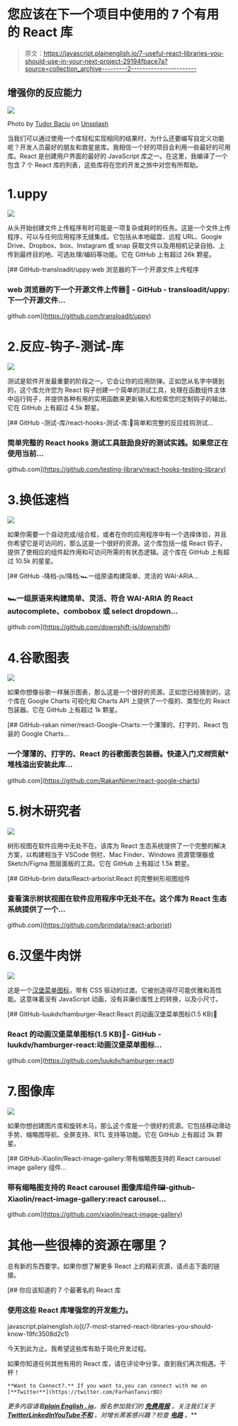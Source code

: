 # 您应该在下一个项目中使用的 7 个有用的 React 库

> 原文：<https://javascript.plainenglish.io/7-useful-react-libraries-you-should-use-in-your-next-project-29194fbace7a?source=collection_archive---------2----------------------->

## 增强你的反应能力

![](img/047f8997434f4fbf3c5160c4440b5d25.png)

Photo by [Tudor Baciu](https://unsplash.com/@baciutudor?utm_source=unsplash&utm_medium=referral&utm_content=creditCopyText) on [Unsplash](https://unsplash.com/s/photos/react-js?utm_source=unsplash&utm_medium=referral&utm_content=creditCopyText)

当我们可以通过使用一个库轻松实现相同的结果时，为什么还要编写自定义功能呢？开发人员最好的朋友和救星是库。我相信一个好的项目会利用一些最好的可用库。React 是创建用户界面的最好的 JavaScript 库之一。在这里，我编译了一个包含 7 个 React 库的列表，这些库将在您的开发之旅中对您有所帮助。

# 1.uppy

![](img/1b00cf8556223b09788cab093c85437c.png)

从头开始创建文件上传程序有时可能是一项复杂或耗时的任务。这是一个文件上传程序，可以与任何应用程序无缝集成。它包括从本地磁盘、远程 URL、Google Drive、Dropbox、box、Instagram 或 snap 获取文件以及用相机记录自拍、上传到最终目的地、可选处理/编码等功能。它在 GitHub 上有超过 26k 颗星。

[](https://github.com/transloadit/uppy) [## GitHub-transloadit/uppy:web 浏览器的下一个开源文件上传程序

### web 浏览器的下一个开源文件上传器:dog: - GitHub - transloadit/uppy:下一个开源文件…

github.com](https://github.com/transloadit/uppy) 

# 2.反应-钩子-测试-库

![](img/1cf7dade2ec46c811cbf512c20e6f710.png)

测试是软件开发最重要的阶段之一。它会让你的应用防弹。正如您从名字中猜到的，这个库允许您为 React 钩子创建一个简单的测试工具，处理在函数组件主体中运行钩子，并提供各种有用的实用函数来更新输入和检索您的定制钩子的输出。它在 GitHub 上有超过 4.5k 颗星。

[](https://github.com/testing-library/react-hooks-testing-library) [## GitHub -测试-库/react-hooks-测试-库:🐏简单和完整的反应挂钩测试…

### 简单完整的 React hooks 测试工具鼓励良好的测试实践。如果您正在使用当前…

github.com](https://github.com/testing-library/react-hooks-testing-library) 

# 3.换低速档

![](img/3b869d4e3129b6f3f7f550a0592a1848.png)

如果你需要一个自动完成/组合框，或者在你的应用程序中有一个选择体验，并且你希望它是可访问的，那么这是一个很好的资源。这个库包括一组 React 钩子，提供了使相应的组件起作用和可访问所需的有状态逻辑。这个库在 GitHub 上有超过 10.5k 的星星。

[](https://github.com/downshift-js/downshift) [## GitHub -降档-js/降档:🏎一组原语构建简单、灵活的 WAI-ARIA…

### 🏎一组原语来构建简单、灵活、符合 WAI-ARIA 的 React autocomplete、combobox 或 select dropdown…

github.com](https://github.com/downshift-js/downshift) 

# 4.谷歌图表

![](img/14189de782ab4bfafe73a2f2b53942c8.png)

如果你想像谷歌一样展示图表，那么这是一个很好的资源。正如您已经猜到的，这个库在 Google Charts 可视化和 Charts API 上提供了一个瘦的、类型化的 React 包装器。它在 GitHub 上有超过 1k 颗星。

[](https://github.com/RakanNimer/react-google-charts) [## GitHub-rakan nimer/react-Google-Charts:一个薄薄的、打字的、React 包装的 Google Charts…

### 一个薄薄的、打字的、React 的谷歌图表包装器。快速入门*文档*贡献*堆栈溢出安装此库…

github.com](https://github.com/RakanNimer/react-google-charts) 

# 5.树木研究者

![](img/898a87e774e737a0dcfad0958a08cebe.png)

树形视图在软件应用中无处不在。该库为 React 生态系统提供了一个完整的解决方案，以构建相当于 VSCode 侧栏、Mac Finder、Windows 资源管理器或 Sketch/Figma 图层面板的工具。它在 GitHub 上有超过 1.5k 颗星。

[](https://github.com/brimdata/react-arborist) [## GitHub-brim data/React-arborist:React 的完整树形视图组件

### 查看演示树状视图在软件应用程序中无处不在。这个库为 React 生态系统提供了一个…

github.com](https://github.com/brimdata/react-arborist) 

# 6.汉堡牛肉饼

![](img/6f9300412931f48e17128b802f50ff5e.png)

这是一个[汉堡菜单图标](https://hamburger-react.netlify.app/)，带有 CSS 驱动的过渡。它被创造得尽可能优雅和高性能。这意味着没有 JavaScript 动画，没有非廉价属性上的转换，以及小尺寸。

[](https://github.com/luukdv/hamburger-react) [## GitHub-luukdv/hamburger-React:React 的动画汉堡菜单图标(1.5 KB)🍔

### React 的动画汉堡菜单图标(1.5 KB)🍔- GitHub - luukdv/hamburger-react:动画汉堡菜单图标…

github.com](https://github.com/luukdv/hamburger-react) 

# 7.图像库

![](img/c30664a9780bcad38a28816fb11bca12.png)

如果你想创建图片库和旋转木马，那么这个库是一个很好的资源。它包括移动滑动手势、缩略图导航、全屏支持、RTL 支持等功能。它在 GitHub 上有超过 3k 颗星。

[](https://github.com/xiaolin/react-image-gallery) [## GitHub-Xiaolin/React-image-gallery:带有缩略图支持的 React carousel image gallery 组件…

### 带有缩略图支持的 React carousel 图像库组件🖼-github-Xiaolin/react-image-gallery:react carousel…

github.com](https://github.com/xiaolin/react-image-gallery) 

# 其他一些很棒的资源在哪里？

总有新的东西要学。如果你想了解更多 React 上的精彩资源，请点击下面的链接。

[](/7-most-starred-react-libraries-you-should-know-19fc3508d2c1) [## 你应该知道的 7 个最著名的 React 库

### 使用这些 React 库增强您的开发能力。

javascript.plainenglish.io](/7-most-starred-react-libraries-you-should-know-19fc3508d2c1) 

今天到此为止。我希望这些库有助于简化开发过程。

如果你知道任何其他有用的 React 库，请在评论中分享。直到我们再次相遇。干杯！

```
**Want to Connect?.** If you want to,you can connect with me on [**Twitter**](https://twitter.com/FarhanTanvirBD)
```

*更多内容请看*[***plain English . io***](https://plainenglish.io/)*。报名参加我们的* [***免费周报***](http://newsletter.plainenglish.io/) *。关注我们关于*[***Twitter***](https://twitter.com/inPlainEngHQ)[***LinkedIn***](https://www.linkedin.com/company/inplainenglish/)*[***YouTube***](https://www.youtube.com/channel/UCtipWUghju290NWcn8jhyAw)*[***不和***](https://discord.gg/GtDtUAvyhW) *。对增长黑客感兴趣？检查* [***电路***](https://circuit.ooo/) *。***